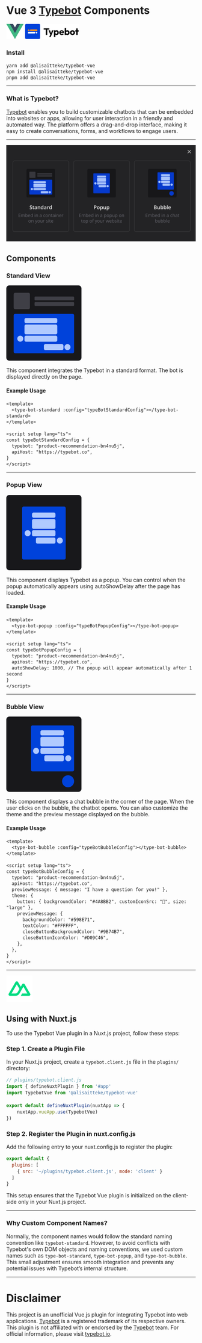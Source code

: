 # Vue 3 [Typebot](https://typebot.io/) Components

<img src="https://raw.githubusercontent.com/alisaitteke/typebot-vue/master/public/icons/vue-logo.svg" alt="drawing" height="40"/>
<img src="https://raw.githubusercontent.com/alisaitteke/typebot-vue/master/public/icons/typebot-logo.svg" alt="drawing" height="40"/>

### Install
```shell
yarn add @alisaitteke/typebot-vue
npm install @alisaitteke/typebot-vue
pnpm add @alisaitteke/typebot-vue
```

---
### What is Typebot?
[Typebot](https://typebot.io/) enables you to build customizable chatbots that can be embedded into websites or apps, allowing for user interaction in a friendly and automated way. The platform offers a drag-and-drop interface, making it easy to create conversations, forms, and workflows to engage users.

---
![screenshot](https://raw.githubusercontent.com/alisaitteke/typebot-vue/master/public/icons/components/screenshot.png)

## Components

### Standard View 
![screenshot](https://raw.githubusercontent.com/alisaitteke/typebot-vue/master/public/icons/components/standard.svg)

This component integrates the Typebot in a standard format. The bot is displayed directly on the page.

#### Example Usage
```vue
<template>
  <type-bot-standard :config="typeBotStandardConfig"></type-bot-standard>
</template>

<script setup lang="ts">
const typeBotStandardConfig = {
  typebot: "product-recommendation-bn4nu5j",
  apiHost: "https://typebot.co",
}
</script>
```
---
### Popup View
![screenshot](https://raw.githubusercontent.com/alisaitteke/typebot-vue/master/public/icons/components/popup.svg)


This component displays Typebot as a popup. You can control when the popup automatically appears using autoShowDelay after the page has loaded.

#### Example Usage
```vue
<template>
  <type-bot-popup :config="typeBotPopupConfig"></type-bot-popup>
</template>

<script setup lang="ts">
const typeBotPopupConfig = {
  typebot: "product-recommendation-bn4nu5j",
  apiHost: "https://typebot.co",
  autoShowDelay: 1000, // The popup will appear automatically after 1 second
}
</script>
```
---
### Bubble View
![screenshot](https://raw.githubusercontent.com/alisaitteke/typebot-vue/master/public/icons/components/bubble.svg)

This component displays a chat bubble in the corner of the page. When the user clicks on the bubble, the chatbot opens. You can also customize the theme and the preview message displayed on the bubble.

#### Example Usage
```vue
<template>
  <type-bot-bubble :config="typeBotBubbleConfig"></type-bot-bubble>
</template>

<script setup lang="ts">
const typeBotBubbleConfig = {
  typebot: "product-recommendation-bn4nu5j",
  apiHost: "https://typebot.co",
  previewMessage: { message: "I have a question for you!" },
  theme: {
    button: { backgroundColor: "#4A8BB2", customIconSrc: "🤩", size: "large" },
    previewMessage: {
      backgroundColor: "#598E71",
      textColor: "#FFFFFF",
      closeButtonBackgroundColor: "#9B74B7",
      closeButtonIconColor: "#D09C46",
    },
  },
}
</script>

```

---

<img src="https://raw.githubusercontent.com/alisaitteke/typebot-vue/master/public/icons/nuxt-logo.svg" alt="drawing" height="70"/>

## Using with Nuxt.js

To use the Typebot Vue plugin in a Nuxt.js project, follow these steps:

### Step 1. Create a Plugin File
In your Nuxt.js project, create a `typebot.client.js` file in the `plugins/` directory:

```js
// plugins/typebot.client.js
import { defineNuxtPlugin } from '#app'
import TypebotVue from '@alisaitteke/typebot-vue'

export default defineNuxtPlugin(nuxtApp => {
    nuxtApp.vueApp.use(TypebotVue)
})
```

### Step 2. Register the Plugin in nuxt.config.js
Add the following entry to your nuxt.config.js to register the plugin:

```js
export default {
  plugins: [
    { src: '~/plugins/typebot.client.js', mode: 'client' }
  ]
}
```

This setup ensures that the Typebot Vue plugin is initialized on the client-side only in your Nuxt.js project.


---

### Why Custom Component Names?
Normally, the component names would follow the standard naming convention like ```typebot-standard```. However, to avoid conflicts with Typebot's own DOM objects and naming conventions, we used custom names such as ```type-bot-standard```, ```type-bot-popup```, and ```type-bot-bubble```. This small adjustment ensures smooth integration and prevents any potential issues with Typebot’s internal structure.

---
# Disclaimer
This project is an unofficial Vue.js plugin for integrating Typebot into web applications. [Typebot](https://typebot.io/) is a registered trademark of its respective owners. This plugin is not affiliated with or endorsed by the [Typebot](https://typebot.io/) team. For official information, please visit [typebot.io](https://typebot.io/).